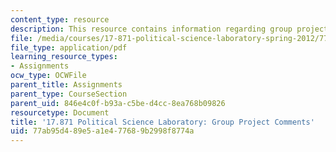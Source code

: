 ```yaml
---
content_type: resource
description: This resource contains information regarding group project comments
file: /media/courses/17-871-political-science-laboratory-spring-2012/77ab95d489e5a1e477689b2998f8774a_MIT17_871S12_GnrlCom.pdf
file_type: application/pdf
learning_resource_types:
- Assignments
ocw_type: OCWFile
parent_title: Assignments
parent_type: CourseSection
parent_uid: 846e4c0f-b93a-c5be-d4cc-8ea768b09826
resourcetype: Document
title: '17.871 Political Science Laboratory: Group Project Comments'
uid: 77ab95d4-89e5-a1e4-7768-9b2998f8774a
---
```

